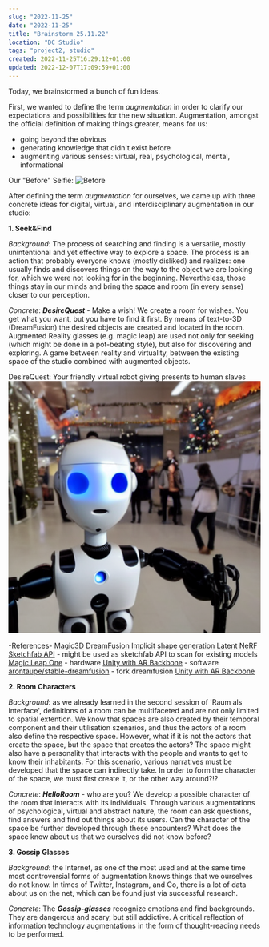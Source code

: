 ```yaml
---
slug: "2022-11-25"
date: "2022-11-25"
title: "Brainstorm 25.11.22"
location: "DC Studio"
tags: "project2, studio"
created: 2022-11-25T16:29:12+01:00
updated: 2022-12-07T17:09:59+01:00
---
```


Today, we brainstormed a bunch of fun ideas.

First, we wanted to define the term *augmentation* in order to clarify our expectations and possibilities for the new situation. Augmentation, amongst the official definition of making things greater, means for us:
- going beyond the obvious
- generating knowledge that didn't exist before
- augmenting various senses: virtual, real, psychological, mental, informational

Our "Before" Selfie:
![Before](./images/before.png)

After defining the term *augmentation* for ourselves, we came up with three concrete ideas for digital, virtual, and interdisciplinary augmentation in our studio:

**1. Seek&Find**

*Background*: The process of searching and finding is a versatile, mostly unintentional and yet effective way to explore a space. The process is an action that probably everyone knows (mostly disliked) and realizes: one usually finds and discovers things on the way to the object we are looking for, which we were not looking for in the beginning. Nevertheless, those things stay in our minds and bring the space and room (in every sense) closer to our perception.

*Concrete*: ***DesireQuest*** - Make a wish! We create a room for wishes. You get what you want, but you have to find it first. By means of text-to-3D (DreamFusion) the desired objects are created and located in the room. Augmented Reality glasses (e.g. magic leap) are used not only for seeking (which might be done in a pot-beating style), but also for discovering and exploring. A game between reality and virtuality, between the existing space of the studio combined with augmented objects.

DesireQuest: Your friendly virtual robot giving presents to human slaves
![Our Robot](./images/DesireQuest.png)


-References- 
[Magic3D](https://deepimagination.cc/Magic3D/)
[DreamFusion](https://dreamfusion3d.github.io)
[Implicit shape generation](https://github.com/liuzhengzhe/Towards-Implicit-Text-Guided-Shape-Generation)
[Latent NeRF](https://github.com/eladrich/latent-nerf)
[Sketchfab API](https://sketchfab.com/developers/download-api) - might be used as sketchfab API to scan for existing models 
[Magic Leap One](https://www.magicleap.com/ml1-devices) - hardware
[Unity with AR Backbone](https://docs.unity3d.com/Manual/AROverview.html) - software
[arontaupe/stable-dreamfusion](https://github.com/arontaupe/stable-dreamfusion) - fork dreamfusion
[Unity with AR Backbone](https://docs.unity3d.com/Manual/AROverview.html)


**2. Room Characters**

*Background*: as we already learned in the second session of 'Raum als Interface', definitions of a room can be multifaceted and are not only limited to spatial extention. We know that spaces are also created by their temporal component and their utilisation szenarios, and thus the actors of a room also define the respective space. However, what if it is not the actors that create the space, but the space that creates the actors? The space might also have a personality that interacts with the people and wants to get to know their inhabitants. For this scenario, various narratives must be developed that the space can indirectly take. In order to form the character of the space, we must first create it, or the other way around?!?

*Concrete*: ***HelloRoom*** - who are you? We develop a possible character of the room that interacts with its individuals. Through various augmentations of psychological, virtual and abstract nature, the room can ask questions, find answers and find out things about its users. Can the character of the space be further developed through these encounters? What does the space know about us that we ourselves did not know before?

**3. Gossip Glasses**

*Background*: the Internet, as one of the most used and at the same time most controversial forms of augmentation knows things that we ourselves do not know. In times of Twitter, Instagram, and Co, there is a lot of data about us on the net, which can be found just via successful research.

*Concrete*: The ***Gossip-glasses*** recognize emotions and find backgrounds. They are dangerous and scary, but still addictive. A critical reflection of information technology augmentations in the form of thought-reading needs to be performed.